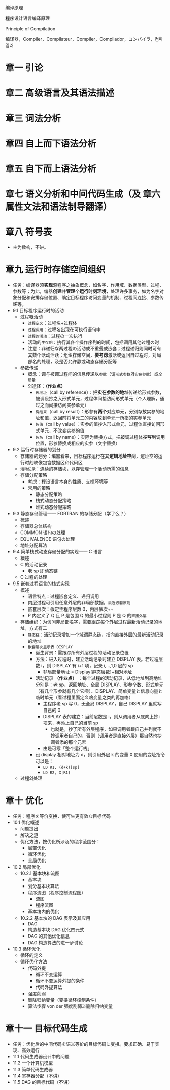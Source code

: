 编译原理

程序设计语言编译原理

Principle of Compilation

编译器，Compiler，Compilateur，Compiler，Compilador，コンパイラ，컴파일러

# 章一 引论

# 章二 高级语言及其语法描述

# 章三 词法分析

# 章四 自上而下语法分析

# 章五 自下而上语法分析

# 章七 语义分析和中间代码生成（及 章六 属性文法和语法制导翻译）

# 章八 符号表

- 主为数构，不讲。

# 章九 运行时存储空间组织

- 任务：编译器须**实现**源程序之抽象概念，如名字、作用域、数据类型、过程、参数等；为此，编器**创建**并**管理**个**运行时刻环境**，处理许多事务，如为名字对象分配和安排存储位置、确定目标程序访问变量的机制、过程间连接、参数传递等。
- 9.1 目标程序运行时的活动
    - 过程嘅活动
        - `过程定义`：过程名+过程体
        - `过程调用`：过程名出现在可执行语句中
        - `过程的活动`：过程の一次执行
        - 活动的`生存期`：执行其各个操作序列的时间，包括调用其他过程の时
        - 注意：非递归な两过程の活动或不重叠或嵌套；过程递归则同时可有其数个活动活跃；组织存储空间，**要考虑**激活或返回自过程时，对局部名的处理，及是否允许静或动态存储分配等
    - 参数传递
        - 概念：调与被调过程间的信息传递以`参数`（谓`形式参数`과`实在参数`）或`全局量`
        - 의途径：**（作业点）**
            - `传地址`（call by reference）：把**实在参数的地址**传递给形式参数，被调段抄之入形式单元，过程体间接访问形式单元（个人理解，通过之而间接访问实参单元）
            - `得结果`（call by result）：形参有**两个**对应单元，分别存放实参的地址和值，返回前将单元二的内容放到单元一所指的实参单元
            - `传值`（call by value）：实参的值抄入形式单元，过程体直接访问形式单元，不改变实参的值
            - `传名`（call by name）：实际为替换方式，把被调过程体**抄写**到调用位置，形参替换成相应的实参（文字替换）
- 9.2 运行时存储器的划分
    - 存储器的划分：编器看来，目标程序运行在其**逻辑地址空间**，逻址空的运行时刻映像包含数据区和代码区
    - `活动记录`：连续的存储块，以存管理一个活动所需的信息
    - 存储分配策略
        - 考虑：程设语言本身的性质、支撑环境等
        - 常用的策略
            - 静态分配策略
            - 栈式动态分配策略
            - 堆式动态分配策略
- 9.3 静态存储管理—— FORTRAN 的存储分配（学了么？）
    - 概述
    - 存储器总体结构
    - COMMON 语句の处理
    - EQUIVALENCE 语句の处理
    - 地址分配算法
- 9.4 简单栈式动态存储分配的实现—— C 语言
    - 概述
    - C 的活动记录
      - 老 sp 即动态链
    - C 过程的处理
- 9.5 嵌套过程语言的栈式实现
    - 概述
        - 语言特点：过程嵌套定义、递归调用
        - 内层过程可引用任意外层的非局部数据，`最近嵌套原则`
        - 嵌套层次：假定主程序层数 0，内层依次++
        - P 内定义了 Q 且 P 是包围 Q 的最小过程则 P 是 Q 的`直接外层`
    - 存储组织：为访问非局部名字，需要跟踪每个外层过程最新活动记录的地址，方式有二
        - `静态链`：活动记录增加一个域谓静态链，指向直接外层的最新活动记录的地址
        - `嵌套层次显示表 DISPLAY`
            - 诞生背景：需跟踪所有外层过程的活动记录位置
            - 方法：进入过程时，建立活动记录时建立 DISPLAY 表。若过程层数 i，则 DISPLAY 有 i+1 项，记录 i,...,1,0 层的 sp
                - 非局部量地址 = Display[静态层数]+相对地址
            - 活动记录 **（作业点）** ：每个过程的活动记录，从低地址到高地址分别是：老 sp、返回地址、全局 DISPLAY、形参个数、形式单元（有几个形参就有几个它呗）、DISPLAY、简单变量と信息向量と临时单元（看过程里面定义啥变量之类的再加咯）
                - 主程序老 sp 写 0，无全局 DISPLAY，自己 DISPLAY 里就写自己的 0
                - DISPLAY 表的建立：当前层数是 i，则从调用者从底向上抄 i 项来，再添上自己的当前 sp
                    - 也就是，抄了所有外层程序，如果调用者跟自己并列就不抄调用者自己的，否则（调用者是直接外层）那自然也抄调者添的那个元素
                - 由是可写「整个运行栈」
            - 设 display  相对地址为 d，则引用外层 k 的变量 X 使用的变址指令可以是：
                - `LD R1, (d+k)[sp]`
                - `LD R2, X[R1]`
    - 过程의处理

# 章十 优化

- 任务：程序を等价变换，使可生更有效な目标代码
- 10.1 优化概述
    - 问题提出
    - 解决之道
    - 优化方法，按优化所涉及的程序范围分：
        - 局部优化
        - 循环优化
        - 全局优化
- 10.2 局部优化
    - 10.2.1 基本块和流图
        - 基本块
        - 划分基本块算法
        - 程序流图（程序控制流程图）
            - 流图
            - 程序流图
        - 基本块内的优化
    - 10.2.2 基本块的 DAG 表示及其应用
        - DAG
        - 构造基本块 DAG 优化四元式
        - DAG 的其他优化信息
        - DAG 构造算法的进一步讨论
- 10.3 循环优化
    - 循环的定义
    - 循环优化方法
        - 代码外提
            - 循环不变运算
            - 循环不变运算外提的条件
            - 代码外提算法
        - 强度削弱
        - 删除归纳变量（变换循环控制条件）
        - 算法步骤 von der 强度削弱과删除归纳变量

# 章十一 目标代码生成

- 任务：优化后的中间代码を语义等价的目标代码に变换。要求正确、易于实现、高效运行
- 11.1 代码生成器设计中的问题
- 11.2 一个计算机模型
- 11.3 简单代码生成器
- 11.4 寄存器分配（不讲）
- 11.5 DAG 的目标代码（不讲）
